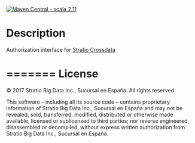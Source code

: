 [![Maven Central - scala 2.11](https://maven-badges.herokuapp.com/maven-central/com.stratio.crossdata/crossdata-auth-interface_2.11/badge.svg)](https://maven-badges.herokuapp.com/maven-central/com.stratio.crossdata/crossdata-auth-interface_2.11)

Description
============

Authorization interface for [Stratio Crossdata](https://github.com/Stratio/Crossdata)

=======
License
=======

© 2017 Stratio Big Data Inc., Sucursal en España. All rights reserved.

This software – including all its source code – contains proprietary information of Stratio Big Data Inc., Sucursal en España and may not be revealed, sold, transferred, modified, distributed or otherwise made available, licensed or sublicensed to third parties; nor reverse engineered, disassembled or decompiled, without express written authorization from Stratio Big Data Inc., Sucursal en España.
